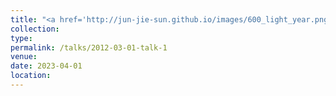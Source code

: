 ```yaml
---
title: "<a href='http://jun-jie-sun.github.io/images/600_light_year.png' style='color: teal;'>1. National-level: Third Prize in the 8th National College Students' Practical and Innovative Works Competition on Safety Science and Engineering</a>"
collection: 
type:
permalink: /talks/2012-03-01-talk-1
venue: 
date: 2023-04-01
location: 
---
```

